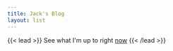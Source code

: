 ```yaml
---
title: Jack's Blog
layout: list
---
```


{{< lead >}}
See what I'm up to right [now](/now)
{{< /lead >}}
